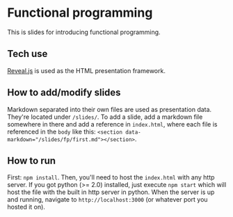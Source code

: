 # Functional programming

This is slides for introducing functional programming.

## Tech use

[Reveal.js](https://github.com/hakimel/reveal.js/) is used as the HTML presentation framework.

## How to add/modify slides

Markdown separated into their own files are used as presentation data. They're located under `/slides/`. To add a slide, add a markdown file somewhere in there and add a reference in `index.html`, where each file is referenced in the `body` like this: `<section data-markdown="/slides/fp/first.md"></section>`.

## How to run

First: `npm install`. Then, you'll need to host the `index.html` with any http server. If you got python (>= 2.0) installed, just execute `npm start` which will host the file with the built in http server in python. When the server is up and running, navigate to `http://localhost:3000` (or whatever port you hosted it on).